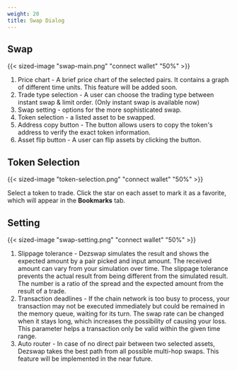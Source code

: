```yaml
---
weight: 20
title: Swap Dialog
---
```


## Swap

{{< sized-image "swap-main.png" "connect wallet" "50%" >}}

1. Price chart - A brief price chart of the selected pairs. It contains a graph of different time units. This feature will be added soon.
1. Trade type selection - A user can choose the trading type between instant swap & limit order. (Only instant swap is available now)
1. Swap setting - options for the more sophisticated swap.
1. Token selection - a listed asset to be swapped.
1. Address copy button - The button allows users to copy the token's address to verify the exact token information.
1. Asset flip button - A user can flip assets by clicking the button.

## Token Selection

{{< sized-image "token-selection.png" "connect wallet" "50%" >}}

Select a token to trade. Click the star on each asset to mark it as a favorite, which will appear in the **Bookmarks** tab.

## Setting

{{< sized-image "swap-setting.png" "connect wallet" "50%" >}}

1. Slippage tolerance - Dezswap simulates the result and shows the expected amount by a pair picked and input amount. The received amount can vary from your simulation over time. The slippage tolerance prevents the actual result from being different from the simulated result. The number is a ratio of the spread and the expected amount from the result of a trade.
1. Transaction deadlines - If the chain network is too busy to process, your transaction may not be executed immediately but could be remained in the memory queue, waiting for its turn. The swap rate can be changed when it stays long, which increases the possibility of causing your loss. This parameter helps a transaction only be valid within the given time range.
1. Auto router - In case of no direct pair between two selected assets, Dezswap takes the best path from all possible multi-hop swaps. This feature will be implemented in the near future.
